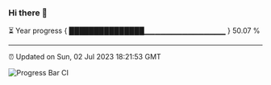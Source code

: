 ### Hi there 👋

⏳ Year progress { ███████████████▁▁▁▁▁▁▁▁▁▁▁▁▁▁▁ } 50.07 %

---

⏰ Updated on Sun, 02 Jul 2023 18:21:53 GMT

![Progress Bar CI](https://github.com/ZhaoGui/ZhaoGui/workflows/Progress%20Bar%20CI/badge.svg)
